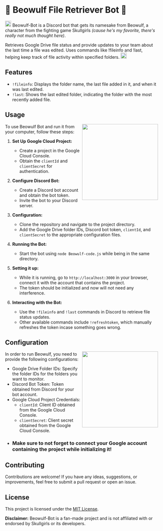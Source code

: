 # 🐺 Beowulf File Retriever Bot 🐺

<p> <img src="https://github.com/m-fol/beowulf-bot/assets/139060140/cff59273-d8f6-4b83-815a-114f522cc0f0" alt="Image" height="20">
Beowulf-Bot is a Discord bot that gets its namesake from Beowulf, a character from the fighting game Skullgirls <i>(cause he's my favorite, there's really not much thought here)</i>.</p> Retrieves Google Drive file status and provide updates to your team about the last time a file was edited. Uses commands like !fileinfo and !last, helping keep track of file activity within specified folders. <img src="https://github.com/m-fol/beowulf-bot/assets/139060140/cff59273-d8f6-4b83-815a-114f522cc0f0" alt="Image"  height="20">


## Features

- `!fileinfo`: Displays the folder name, the last file added in it, and when it was last edited.
- `!last`: Shows the last edited folder, indicating the folder with the most recently added file.

## Usage

<img align="right" width="250" src="https://github.com/m-fol/beowulf-bot/assets/139060140/11358ee0-f3b3-47c0-8830-8b5103b22e98"/>

To use Beowulf Bot and run it from your computer, follow these steps:

1. **Set Up Google Cloud Project:**
   - Create a project in the Google Cloud Console.
   - Obtain the `clientId` and `clientSecret` for authentication.

2. **Configure Discord Bot:**
   - Create a Discord bot account and obtain the bot token.
   - Invite the bot to your Discord server.

3. **Configuration:**
   - Clone the repository and navigate to the project directory.
   - Add the Google Drive folder IDs, Discord bot token, `clientId`, and `clientSecret` to the appropriate configuration files.

4. **Running the Bot:**
   - Start the bot using `node Beowulf-code.js` while being in the same directory.
  
5. **Setting it up:**
   - While it is running, go to `http://localhost:3000` in your browser, connect it with the account that contains the project.
   - The token should be initialized and now will not need any interference.

6. **Interacting with the Bot:**
   - Use the `!fileinfo` and `!last` commands in Discord to retrieve file status updates.
   - Other available commands include `!refreshtoken`, which manually refreshes the token incase something goes wrong.

## Configuration
<img align="right" width="250" src="https://github.com/m-fol/beowulf-bot/assets/139060140/ffcd91fd-a375-416a-8446-8d8afb0fa610"/>

In order to run Beowulf, you need to provide the following configurations:

- Google Drive Folder IDs: Specify the folder IDs for the folders you want to monitor.
- Discord Bot Token: Token obtained from Discord for your bot account.
- Google Cloud Project Credentials:
  - `clientId`: Client ID obtained from the Google Cloud Console.
  - `clientSecret`: Client secret obtained from the Google Cloud Console.
- <h3>Make sure to not forget to connect your Google account containing the project while initializing it!</h3>


## Contributing
Contributions are welcome! If you have any ideas, suggestions, or improvements, feel free to submit a pull request or open an issue.

## License

This project is licensed under the [MIT License](LICENSE).

**Disclaimer:** Beowulf-Bot is a fan-made project and is not affiliated with or endorsed by Skullgirls or its developers.
